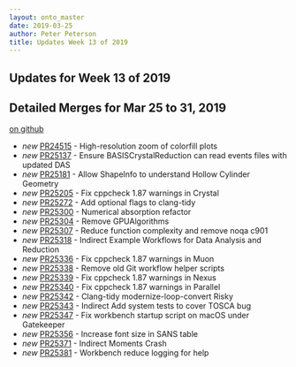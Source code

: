 ```yaml
---
layout: onto_master
date: 2019-03-25
author: Peter Peterson
title: Updates Week 13 of 2019
---
```

Updates for Week 13 of 2019
---------------------------

Detailed Merges for Mar 25 to 31, 2019
--------------------------------------
[on github](https://github.com/mantidproject/mantid/pulls?q=is%3Apr+merged%3A2019-03-26..2019-03-31)

* *new* [PR24515](https://github.com/mantidproject/mantid/pull/24515) - High-resolution zoom of colorfill plots
* *new* [PR25137](https://github.com/mantidproject/mantid/pull/25137) - Ensure BASISCrystalReduction can read events files with updated DAS
* *new* [PR25181](https://github.com/mantidproject/mantid/pull/25181) - Allow ShapeInfo to understand Hollow Cylinder Geometry
* *new* [PR25205](https://github.com/mantidproject/mantid/pull/25205) - Fix cppcheck 1.87 warnings in Crystal
* *new* [PR25272](https://github.com/mantidproject/mantid/pull/25272) - Add optional flags to clang-tidy
* *new* [PR25300](https://github.com/mantidproject/mantid/pull/25300) - Numerical absorption refactor
* *new* [PR25304](https://github.com/mantidproject/mantid/pull/25304) - Remove GPUAlgorithms
* *new* [PR25307](https://github.com/mantidproject/mantid/pull/25307) - Reduce function complexity and remove noqa c901
* *new* [PR25318](https://github.com/mantidproject/mantid/pull/25318) - Indirect Example Workflows for Data Analysis and Reduction
* *new* [PR25336](https://github.com/mantidproject/mantid/pull/25336) - Fix cppcheck 1.87 warnings in Muon
* *new* [PR25338](https://github.com/mantidproject/mantid/pull/25338) - Remove old Git workflow helper scripts
* *new* [PR25339](https://github.com/mantidproject/mantid/pull/25339) - Fix cppcheck 1.87 warnings in Nexus
* *new* [PR25340](https://github.com/mantidproject/mantid/pull/25340) - Fix cppcheck 1.87 warnings in Parallel
* *new* [PR25342](https://github.com/mantidproject/mantid/pull/25342) - Clang-tidy modernize-loop-convert Risky
* *new* [PR25343](https://github.com/mantidproject/mantid/pull/25343) - Indirect Add system tests to cover TOSCA bug
* *new* [PR25347](https://github.com/mantidproject/mantid/pull/25347) - Fix workbench startup script on macOS under Gatekeeper
* *new* [PR25356](https://github.com/mantidproject/mantid/pull/25356) - Increase font size in SANS table
* *new* [PR25371](https://github.com/mantidproject/mantid/pull/25371) - Indirect Moments Crash
* *new* [PR25381](https://github.com/mantidproject/mantid/pull/25381) - Workbench reduce logging for help
